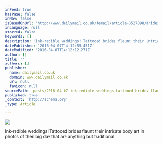 ```yaml
---
inFeed: true
hasPage: false
inNav: false
isBasedOnUrl: 'http://www.dailymail.co.uk/femail/article-3527898/Brides-tattoos-rebellious-wedding-photoshoots-prove-body-art-beautiful.html?ITO=1490&ns_mchannel=rss&ns_campaign=1490'
inLanguage: null
starred: false
keywords: []
description: 'Ink-redible weddings! Tattooed brides flaunt their intricate body art in photos of their big day that are anything but traditional'
datePublished: '2016-04-07T14:12:55.451Z'
dateModified: '2016-04-07T14:12:12.271Z'
author: []
title: ''
authors: []
publisher:
  name: dailymail.co.uk
  domain: www.dailymail.co.uk
  url: null
  favicon: null
sourcePath: _posts/2016-04-07-ink-redible-weddings-tattooed-brides-flaunt-their-intricate.md
published: true
_context: 'http://schema.org'
_type: Article

---
```

![](https://the-grid-user-content.s3-us-west-2.amazonaws.com/11f5ee9a-a5f4-4165-955d-67aad83ed900.jpg)

Ink-redible weddings! Tattooed brides flaunt their intricate body art in photos of their big day that are anything but traditional